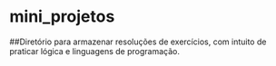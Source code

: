 # mini_projetos
##Diretório para armazenar resoluções de exercícios, com intuito de praticar lógica e linguagens de programação. 
